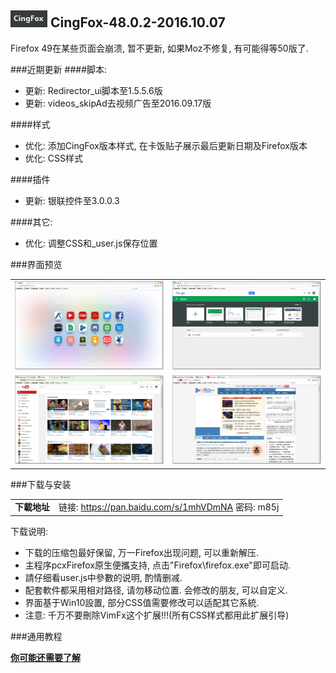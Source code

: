 ## ![icon](../../img/icon.jpg) CingFox-48.0.2-2016.10.07

Firefox 49在某些页面会崩溃, 暂不更新, 如果Moz不修复, 有可能得等50版了.

###近期更新
####脚本:
- 更新: Redirector_ui脚本至1.5.5.6版
- 更新: videos_skipAd去视频广告至2016.09.17版

####样式
- 优化: 添加CingFox版本样式, 在卡饭贴子展示最后更新日期及Firefox版本
- 优化: CSS样式

####插件
- 更新: 银联控件至3.0.0.3

####其它:
- 优化: 调整CSS和_user.js保存位置

###界面预览

| | |
| :-- | :-- |
| ![](../../img/48.0.1-2016.08.20/preview.jpg) | ![](../../img/48.0.1-2016.08.20/preview-2.jpg) |
| ![](../../img/48.0.1-2016.08.20/preview-3.jpg) | ![](../../img/48.0.1-2016.08.20/preview-4.jpg) |

###下载与安装

| |  |
| :-- | :-- |
| **下載地址** | 链接: https://pan.baidu.com/s/1mhVDmNA 密码: m85j |

下载说明:
- 下载的压缩包最好保留, 万一Firefox出现问题, 可以重新解压.
- 主程序pcxFirefox原生便攜支持, 点击"Firefox\firefox.exe"即可启动.
- 請仔细看user.js中參數的说明, 酌情删减.
- 配套軟件都采用相对路径, 请勿移动位置. 会修改的朋友, 可以自定义.
- 界面基于Win10設置, 部分CSS值需要修改可以适配其它系統.
- 注意: 千万不要刪除VimFx这个扩展!!!(所有CSS样式都用此扩展引导)

###通用教程

[**你可能还需要了解**](../..#你可能还需要了解)